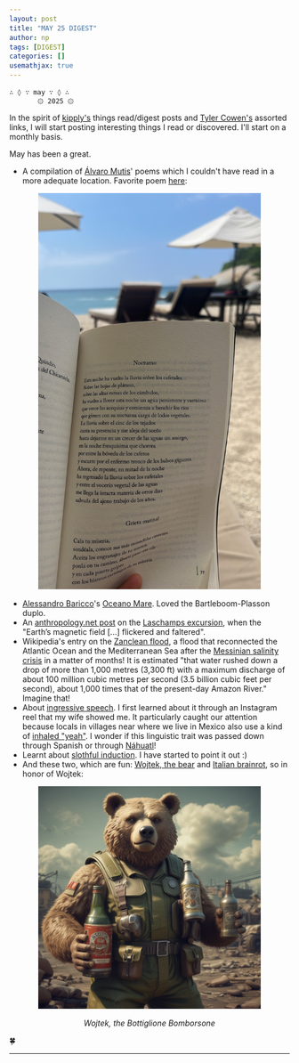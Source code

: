 ```yaml
---
layout: post
title: "MAY 25 DIGEST"
author: np
tags: [DIGEST]
categories: []
usemathjax: true
---
```


```
∴ ◊ ∵ may ∵ ◊ ∴
       ۞ 2025 ۞
```

In the spirit of [kipply's](https://kipp.ly/) things read/digest posts and [Tyler Cowen's](https://marginalrevolution.com/) assorted links, I will start posting interesting things I read or discovered. I'll start on a monthly basis.

May has been a great.

- A compilation of [Álvaro Mutis](https://es.wikipedia.org/wiki/%C3%81lvaro_Mutis)' poems which I couldn't have read in a more adequate location. Favorite poem [here](https://www.revistadelauniversidad.mx/articles/6cc909c2-66a7-40ba-8aa5-681dd3438cd1/nocturno):

<div style="text-align: center;">
  <img src="/images/may25digest1.png" alt="" width="400">
</div>

- [Alessandro Baricco](https://en.wikipedia.org/wiki/Alessandro_Baricco)'s [Oceano Mare](https://en.wikipedia.org/wiki/Ocean_Sea_(novel)). Loved the Bartleboom-Plasson duplo.
- An [anthropology.net post](https://www.anthropology.net/p/when-the-sky-burned-how-a-weakened) on the [Laschamps excursion](https://en.wikipedia.org/wiki/Laschamp_event), when the "Earth’s magnetic field [...] flickered and faltered".
- Wikipedia's entry on the [Zanclean flood](https://en.wikipedia.org/wiki/Zanclean_flood), a flood that reconnected the Atlantic Ocean and the Mediterranean Sea after the [Messinian salinity crisis](https://en.wikipedia.org/wiki/Messinian_salinity_crisis) in a matter of months! It is estimated "that water rushed down a drop of more than 1,000 metres (3,300 ft) with a maximum discharge of about 100 million cubic metres per second (3.5 billion cubic feet per second), about 1,000 times that of the present-day Amazon River." Imagine that!
- About [ingressive speech](https://en.wikipedia.org/wiki/Ingressive_sound). I first learned about it through an Instagram reel that my wife showed me. It particularly caught our attention because locals in villages near where we live in Mexico also use a kind of [inhaled "yeah"](https://en.wikipedia.org/wiki/Ingressive_sound#Inhaled_affirmative_'yeah'). I wonder if this linguistic trait was passed down through Spanish or through [Náhuatl](https://en.wikipedia.org/wiki/Nahuatl)!
- Learnt about [slothful induction](https://en.wikipedia.org/wiki/Slothful_induction). I have started to point it out :)
- And these two, which are fun: [Wojtek, the bear](https://en.wikipedia.org/wiki/Wojtek_(bear)) and [Italian brainrot](https://en.wikipedia.org/wiki/Italian_brainrot), so in honor of Wojtek: 


<div style="text-align: center;">
  <img src="/images/may25digest2.png" width="400">
  <p><em>Wojtek, the Bottiglione Bomborsone</em></p>
</div>



🍀

---
